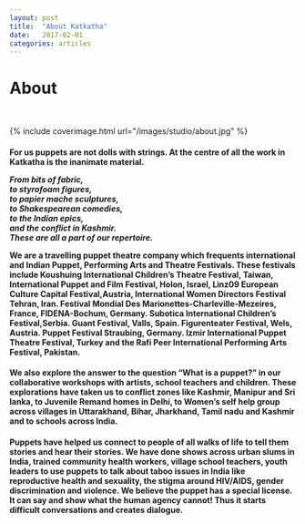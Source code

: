 ```yaml
---
layout: post
title:  "About Katkatha"
date:   2017-02-01
categories: articles
---
```


<h1>About</h1>

<br>

{% include coverimage.html url="/images/studio/about.jpg" %} 

<h4>For us puppets are not dolls with strings. At the centre of all the work in Katkatha is the inanimate material.

<p><i>
From bits of fabric, 
<br>
to styrofoam figures, 
<br>
to papier mache sculptures, 
<br>
to Shakespearean comedies, 
<br>
to the Indian epics,
<br>
and the conflict in Kashmir.
<br>
These are all a part of our repertoire. 
</i></p>



We are a travelling puppet theatre company which frequents international and Indian Puppet, Performing Arts and Theatre Festivals. These festivals include Koushuing International Children’s Theatre Festival, Taiwan, International Puppet and Film Festival, Holon, Israel, Linz09 European Culture Capital Festival,Austria, International Women Directors Festival Tehran, Iran. Festival Mondial Des Marionettes-Charleville-Mezeires, France, FIDENA-Bochum, Germany. Subotica International Children’s Festival,Serbia. Guant Festival, Valls, Spain. Figurenteater Festival, Wels, Austria. Puppet Festival Straubing, Germany. Izmir International Puppet Theatre Festival, Turkey and the Rafi Peer International Performing Arts Festival, Pakistan.</h4>

<h4>We also explore the answer to the question “What is a puppet?” in our collaborative workshops with artists, school teachers and children. These explorations have taken us to conflict zones like Kashmir, Manipur and Sri lanka, to Juvenile Remand homes in Delhi, to Women’s self help group across villages in Uttarakhand, Bihar, Jharkhand, Tamil nadu and Kashmir and to schools across India.</h4>

<h4>Puppets have helped us connect to people of all walks of life to tell them stories and hear their stories. We have done shows across urban slums in India, trained community health workers, village school teachers, youth leaders to use puppets to talk about taboo issues in India like reproductive health and sexuality, the stigma around HIV/AIDS, gender discrimination and violence. We believe the puppet has a special license. It can say and show what the human agency cannot! Thus it starts difficult conversations and creates dialogue.</h4>
